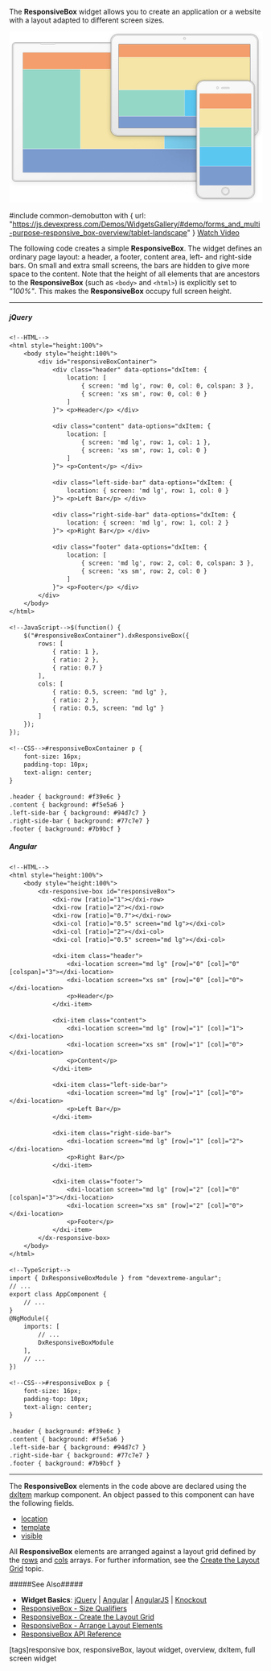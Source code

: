 The **ResponsiveBox** widget allows you to create an application or a website with a layout adapted to different screen sizes.

![DevExtreme HTML5 JavaScript ResponsiveBox](/images/UiWidgets/responsive-box.png)

#include common-demobutton with {
    url: "https://js.devexpress.com/Demos/WidgetsGallery/#demo/forms_and_multi-purpose-responsive_box-overview/tablet-landscape"
}
<a href="https://www.youtube.com/watch?v=uoSs9cJc5gc&index=18&t=110s&list=PL8h4jt35t1wjGvgflbHEH_e3b23AA30-z" class="button orange small fix-width-155" target="_blank">Watch Video</a>

The following code creates a simple **ResponsiveBox**. The widget defines an ordinary page layout: a header, a footer, content area, left- and right-side bars. On small and extra small screens, the bars are hidden to give more space to the content. Note that the height of all elements that are ancestors to the **ResponsiveBox** (such as `<body>` and `<html>`) is explicitly set to *"100%"*. This makes the **ResponsiveBox** occupy full screen height.

---
##### jQuery

    <!--HTML-->
    <html style="height:100%">
        <body style="height:100%">
            <div id="responsiveBoxContainer">
                <div class="header" data-options="dxItem: {
                    location: [
                        { screen: 'md lg', row: 0, col: 0, colspan: 3 },
                        { screen: 'xs sm', row: 0, col: 0 }
                    ]
                }"> <p>Header</p> </div>

                <div class="content" data-options="dxItem: {
                    location: [
                        { screen: 'md lg', row: 1, col: 1 },
                        { screen: 'xs sm', row: 1, col: 0 }
                    ]
                }"> <p>Content</p> </div>

                <div class="left-side-bar" data-options="dxItem: {
                    location: { screen: 'md lg', row: 1, col: 0 }
                }"> <p>Left Bar</p> </div>

                <div class="right-side-bar" data-options="dxItem: {
                    location: { screen: 'md lg', row: 1, col: 2 }
                }"> <p>Right Bar</p> </div>

                <div class="footer" data-options="dxItem: {
                    location: [
                        { screen: 'md lg', row: 2, col: 0, colspan: 3 },
                        { screen: 'xs sm', row: 2, col: 0 }
                    ]
                }"> <p>Footer</p> </div>
            </div>
        </body>
    </html>

    <!--JavaScript-->$(function() {
        $("#responsiveBoxContainer").dxResponsiveBox({
            rows: [
                { ratio: 1 },
                { ratio: 2 },
                { ratio: 0.7 }
            ],
            cols: [
                { ratio: 0.5, screen: "md lg" },
                { ratio: 2 },
                { ratio: 0.5, screen: "md lg" }
            ]
        });
    });

    <!--CSS-->#responsiveBoxContainer p {
        font-size: 16px;
        padding-top: 10px;
        text-align: center;
    }

    .header { background: #f39e6c }
    .content { background: #f5e5a6 }
    .left-side-bar { background: #94d7c7 }
    .right-side-bar { background: #77c7e7 }
    .footer { background: #7b9bcf }

##### Angular

    <!--HTML-->
    <html style="height:100%">
        <body style="height:100%">
            <dx-responsive-box id="responsiveBox">
                <dxi-row [ratio]="1"></dxi-row>
                <dxi-row [ratio]="2"></dxi-row>
                <dxi-row [ratio]="0.7"></dxi-row>
                <dxi-col [ratio]="0.5" screen="md lg"></dxi-col>
                <dxi-col [ratio]="2"></dxi-col>
                <dxi-col [ratio]="0.5" screen="md lg"></dxi-col>
                
                <dxi-item class="header">
                    <dxi-location screen="md lg" [row]="0" [col]="0" [colspan]="3"></dxi-location>
                    <dxi-location screen="xs sm" [row]="0" [col]="0"></dxi-location>
                    <p>Header</p>
                </dxi-item>
                
                <dxi-item class="content">
                    <dxi-location screen="md lg" [row]="1" [col]="1"></dxi-location>
                    <dxi-location screen="xs sm" [row]="1" [col]="0"></dxi-location>
                    <p>Content</p>
                </dxi-item>
                
                <dxi-item class="left-side-bar">
                    <dxi-location screen="md lg" [row]="1" [col]="0"></dxi-location>
                    <p>Left Bar</p>
                </dxi-item>
                
                <dxi-item class="right-side-bar">
                    <dxi-location screen="md lg" [row]="1" [col]="2"></dxi-location>
                    <p>Right Bar</p>
                </dxi-item>
                
                <dxi-item class="footer">
                    <dxi-location screen="md lg" [row]="2" [col]="0" [colspan]="3"></dxi-location>
                    <dxi-location screen="xs sm" [row]="2" [col]="0"></dxi-location>
                    <p>Footer</p>
                </dxi-item>
            </dx-responsive-box>
        </body>
    </html>

    <!--TypeScript-->
    import { DxResponsiveBoxModule } from "devextreme-angular";
    // ...
    export class AppComponent {
        // ...
    }
    @NgModule({
        imports: [
            // ...
            DxResponsiveBoxModule
        ],
        // ...
    })

    <!--CSS-->#responsiveBox p {
        font-size: 16px;
        padding-top: 10px;
        text-align: center;
    }

    .header { background: #f39e6c }
    .content { background: #f5e5a6 }
    .left-side-bar { background: #94d7c7 }
    .right-side-bar { background: #77c7e7 }
    .footer { background: #7b9bcf }

---
    
The **ResponsiveBox** elements in the code above are declared using the [dxItem](/api-reference/10%20UI%20Widgets/Markup%20Components/dxItem '/Documentation/ApiReference/UI_Widgets/Markup_Components/#dxItem') markup component. An object passed to this component can have the following fields.

- [location](/api-reference/10%20UI%20Widgets/dxResponsiveBox/5%20Default%20Item%20Template/location '/Documentation/ApiReference/UI_Widgets/dxResponsiveBox/Default_Item_Template/location/')
- [template](/api-reference/10%20UI%20Widgets/CollectionWidget/5%20Default%20Item%20Template/template.md '/Documentation/ApiReference/UI_Widgets/dxBox/Default_Item_Template/#template')
- [visible](/api-reference/10%20UI%20Widgets/CollectionWidget/5%20Default%20Item%20Template/visible.md '/Documentation/ApiReference/UI_Widgets/dxResponsiveBox/Default_Item_Template/#visible')

All **ResponsiveBox** elements are arranged against a layout grid defined by the [rows](/api-reference/10%20UI%20Widgets/dxResponsiveBox/1%20Configuration/rows '/Documentation/ApiReference/UI_Widgets/dxResponsiveBox/Configuration/rows/') and [cols](/api-reference/10%20UI%20Widgets/dxResponsiveBox/1%20Configuration/cols '/Documentation/ApiReference/UI_Widgets/dxResponsiveBox/Configuration/cols/') arrays. For further information, see the [Create the Layout Grid](/concepts/05%20Widgets/ResponsiveBox/10%20Create%20the%20Layout%20Grid.md '/Documentation/Guide/Widgets/ResponsiveBox/Create_the_Layout_Grid/') topic.

#####See Also#####
- **Widget Basics**: [jQuery](/concepts/00%20Getting%20Started/10%20Widget%20Basics%20-%20jQuery '/Documentation/Guide/Getting_Started/Widget_Basics_-_jQuery/') | [Angular](/concepts/00%20Getting%20Started/15%20Widget%20Basics%20-%20Angular '/Documentation/Guide/Getting_Started/Widget_Basics_-_Angular/') | [AngularJS](/concepts/00%20Getting%20Started/20%20Widget%20Basics%20-%20AngularJS '/Documentation/Guide/Getting_Started/Widget_Basics_-_AngularJS/') | [Knockout](/concepts/00%20Getting%20Started/25%20Widget%20Basics%20-%20Knockout '/Documentation/Guide/Getting_Started/Widget_Basics_-_Knockout/')
- [ResponsiveBox - Size Qualifiers](/concepts/05%20Widgets/ResponsiveBox/05%20Size%20Qualifiers.md '/Documentation/Guide/Widgets/ResponsiveBox/Size_Qualifiers/')
- [ResponsiveBox - Create the Layout Grid](/concepts/05%20Widgets/ResponsiveBox/10%20Create%20the%20Layout%20Grid.md '/Documentation/Guide/Widgets/ResponsiveBox/Create_the_Layout_Grid/')
- [ResponsiveBox - Arrange Layout Elements](/concepts/05%20Widgets/ResponsiveBox/15%20Arrange%20Layout%20Elements.md '/Documentation/Guide/Widgets/ResponsiveBox/Arrange_Layout_Elements/')
- [ResponsiveBox API Reference](/api-reference/10%20UI%20Widgets/dxResponsiveBox '/Documentation/ApiReference/UI_Widgets/dxResponsiveBox/')

[tags]responsive box, responsiveBox, layout widget, overview, dxItem, full screen widget